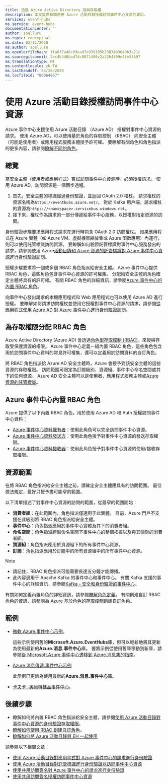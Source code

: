 ```yaml
---
title: 透過 Azure Active Directory 授與存取權
description: 本文提供有關使用 Azure 活動目錄授權訪問事件中心資源的資訊。
services: event-hubs
ms.service: event-hubs
documentationcenter: ''
author: spelluru
ms.topic: conceptual
ms.date: 02/12/2020
ms.author: spelluru
ms.openlocfilehash: 1fa8f7a48c03ead7e939185b23834b3049b3e21c
ms.sourcegitcommit: 2ec4b3d0bad7dc0071400c2a2264399e4fe34897
ms.translationtype: MT
ms.contentlocale: zh-TW
ms.lasthandoff: 03/28/2020
ms.locfileid: "80064867"
---
```

# <a name="authorize-access-to-event-hubs-resources-using-azure-active-directory"></a>使用 Azure 活動目錄授權訪問事件中心資源
Azure 事件中心支援使用 Azure 活動目錄 （Azure AD） 授權對事件中心資源的請求。 使用 Azure AD，可以使用基於角色的存取控制 （RBAC） 向安全主體（可能是使用者）或應用程式服務主體授予許可權。 要瞭解有關角色和角色指派的更多內容，請參閱[瞭解不同的角色](../role-based-access-control/overview.md)。

## <a name="overview"></a>總覽
當安全主體（使用者或應用程式）嘗試訪問事件中心資源時，必須授權請求。 使用 Azure AD，訪問資源是一個兩步過程。 

 1. 首先，安全主體的標識經過身份驗證，並返回 OAuth 2.0 權杖。 請求權杖的資源名稱為`https://eventhubs.azure.net/`。 對於 Kafka 用戶端，請求權杖的資源為`https://<namespace>.servicebus.windows.net`。
 1. 接下來，權杖作為請求的一部分傳遞給事件中心服務，以授權對指定資源的訪問。

身份驗證步驟要求應用程式請求在運行時包含 OAuth 2.0 訪問權杖。 如果應用程式在 Azure 實體（如 Azure VM、虛擬機器縮放集或 Azure 函數應用）內運行，則可以使用託管標識訪問資源。 要瞭解如何驗證託管標識對事件中心服務發出的請求，請參閱使用 Azure[活動目錄和 Azure 資源的託管標識對 Azure 事件中心資源進行身份驗證訪問](authenticate-managed-identity.md)。 

授權步驟要求將一個或多個 RBAC 角色指派給安全主體。 Azure 事件中心提供 RBAC 角色，這些角色包含事件中心資源的許可權集。 分配給安全主體的角色確定主體將具有的許可權。 有關 RBAC 角色的詳細資訊，請參閱[Azure 事件中心的內置 RBAC 角色](#built-in-rbac-roles-for-azure-event-hubs)。 

向事件中心發出請求的本機應用程式和 Web 應用程式也可以使用 Azure AD 進行授權。 要瞭解如何請求訪問權杖並使用它授權對事件中心資源的請求，請參閱[從應用程式使用 Azure AD 對 Azure 事件中心進行身份驗證訪問](authenticate-application.md)。 

## <a name="assign-rbac-roles-for-access-rights"></a>為存取權限分配 RBAC 角色
Azure Active Directory (Azure AD) 會透過[角色型存取控制 (RBAC)](../role-based-access-control/overview.md)，來授與存取受保護資源的權限。 Azure 事件中心定義一組內置 RBAC 角色，這些角色包含用於訪問事件中心資料的常見許可權集，還可以定義用於訪問資料的自訂角色。

將 RBAC 角色指派給 Azure AD 安全主體時，Azure 會授予對該安全主體的這些資源的存取權限。 訪問範圍可限定為訂閱級別、資源組、事件中心命名空間或其下的任何資源。 Azure AD 安全主體可以是使用者、應用程式服務主體或[Azure 資源的託管標識](../active-directory/managed-identities-azure-resources/overview.md)。

## <a name="built-in-rbac-roles-for-azure-event-hubs"></a>Azure 事件中心內置 RBAC 角色
Azure 提供了以下內置 RBAC 角色，用於使用 Azure AD 和 Auth 授權訪問事件中心資料：

- [Azure 事件中心資料擁有者](../role-based-access-control/built-in-roles.md#azure-event-hubs-data-owner)：使用此角色可以完全訪問事件中心資源。
- [Azure 事件中心資料發送方](../role-based-access-control/built-in-roles.md#azure-event-hubs-data-receiver)：使用此角色授予對事件中心資源的發送存取權限。
- [Azure 事件中心資料接收器](../role-based-access-control/built-in-roles.md#azure-event-hubs-data-sender)：使用此角色授予對事件中心資源的使用/接收存取權限。

## <a name="resource-scope"></a>資源範圍 
在將 RBAC 角色指派給安全主體之前，請確定安全主體應具有的訪問範圍。 最佳做法規定，最好只授予盡可能窄的範圍。

以下清單描述了對事件中心資源的訪問的範圍，從最窄的範圍開始：

- **消費者組**：在此範圍內，角色指派僅適用于此實體。 目前，Azure 門戶不支援在此級別將 RBAC 角色指派給安全主體。 
- **事件中心**：角色指派應用於事件中心實體及其下的消費者組。
- **命名空間**：角色指派跨越命名空間下事件中心的整個拓撲以及與其關聯的消費者組。
- **資源組**：角色指派應用於資源組下的所有事件中心資源。
- **訂閱**：角色指派應用於訂閱中的所有資源組中的所有事件中心資源。

> [!NOTE]
> - 請記住，RBAC 角色指派可能需要長達五分鐘才能傳播。 
> - 此內容適用于 Apache Kafka 的事件中心和事件中心。 有關 Kafka 支援的事件中心的詳細資訊，請參閱[Kafka - 安全和身份驗證的事件中心](event-hubs-for-kafka-ecosystem-overview.md#security-and-authentication)。


有關如何定義內置角色的詳細資訊，請參閱[瞭解角色定義](../role-based-access-control/role-definitions.md#management-and-data-operations)。 有關創建自訂 RBAC 角色的資訊，請參閱[為 Azure 基於角色的存取控制創建自訂角色](../role-based-access-control/custom-roles.md)。



## <a name="samples"></a>範例
- [微軟.Azure.事件中心示例](https://github.com/Azure/azure-event-hubs/tree/master/samples/DotNet/Microsoft.Azure.EventHubs/Rbac)。 
    
    這些示例使用舊的**Microsoft.Azure.EventHubs**庫，但可以輕鬆地將其更新為使用最新的**Azure.消息.事件中心**庫。 要將示例從使用舊庫移動到新庫，請參閱[從 Microsoft.Azure.事件中心遷移到 Azure.消息集的指南](https://github.com/Azure/azure-sdk-for-net/blob/master/sdk/eventhub/Azure.Messaging.EventHubs/migration-guide-from-v4.md)。
- [Azure.消息傳遞.事件中心示例](https://github.com/Azure/azure-event-hubs/tree/master/samples/DotNet/Azure.Messaging.EventHubs/ManagedIdentityWebApp)

    此示例已更新為使用最新的**Azure.消息.事件中心**庫。
- [卡夫卡 -奧烏特樣品事件中心](https://github.com/Azure/azure-event-hubs-for-kafka/tree/master/tutorials/oauth)。 


## <a name="next-steps"></a>後續步驟
- 瞭解如何將內置 RBAC 角色指派給安全主體，請參閱[使用 Azure 活動目錄對事件中心資源的身份驗證存取權限](authenticate-application.md)。
- [瞭解如何使用 RBAC 創建自訂角色](https://github.com/Azure/azure-event-hubs/tree/master/samples/DotNet/Microsoft.Azure.EventHubs/Rbac/CustomRole)。
- [瞭解如何將 Azure 活動目錄與 EH 一起使用](https://github.com/Azure/azure-event-hubs/tree/master/samples/DotNet/Microsoft.Azure.EventHubs/Rbac/AzureEventHubsSDK)

請參閱以下相關文章：

- [使用 Azure 活動目錄對應用程式對 Azure 事件中心的請求進行身份驗證](authenticate-application.md)
- [使用 Azure 活動目錄對託管標識進行身份驗證以訪問事件中心資源](authenticate-managed-identity.md)
- [使用共用訪問簽名對 Azure 事件中心的請求進行身份驗證](authenticate-shared-access-signature.md)
- [使用共用訪問簽名授權訪問事件中心資源](authorize-access-shared-access-signature.md)
